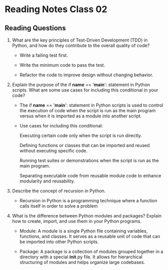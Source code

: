 # Reading Notes Class 02

## Reading Questions

1. What are the key principles of Test-Driven Development (TDD) in Python, and how do they contribute to the overall quality of code?

    * Write a failing test first.

    * Write the minimum code to pass the test.

    * Refactor the code to improve design without changing behavior.

2. Explain the purpose of the if __name__ == '__main__': statement in Python scripts. What are some use cases for including this conditional in your code?

    * The if __name__ == '__main__': statement in Python scripts is used to control the execution of code when the script is run as the main program versus when it is imported as a module into another script.

    * Use cases for including this conditional:

        Executing certain code only when the script is run directly.

        Defining functions or classes that can be imported and reused without executing specific code.

        Running test suites or demonstrations when the script is run as the main program.

        Separating executable code from reusable module code to enhance modularity and reusability.

3. Describe the concept of recursion in Python.

    * Recursion in Python is a programming technique where a function calls itself in order to solve a problem

4. What is the difference between Python modules and packages? Explain how to create, import, and use them in your Python programs.

    * Module: A module is a single Python file containing variables, functions, and classes. It serves as a reusable unit of code that can be imported into other Python scripts.

    * Package: A package is a collection of modules grouped together in a directory with a special __init__.py file. It allows for hierarchical structuring of modules and helps organize large codebases.